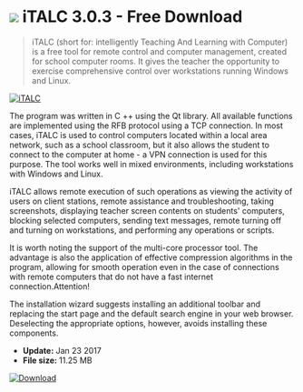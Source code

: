 # ![](https://cdn.softexe.net/static/icon/win.gif) iTALC 3.0.3 - Free Download

> iTALC (short for: intelligently Teaching And Learning with Computer) is a free tool for remote control and computer management, created for school computer rooms. It gives the teacher the opportunity to exercise comprehensive control over workstations running Windows and Linux.

[![iTALC](https:https://tse1.explicit.bing.net/th?id=OIP.hjKVSnVt9BnY-FwCjnphAgHaEK&pid=Api)](https://softexe.net/win/hobbies-lifestyle/other/italc:ppbbp.html)

The program was written in C ++ using the Qt library. All available functions are implemented using the RFB protocol using a TCP connection. In most cases, iTALC is used to control computers located within a local area network, such as a school classroom, but it also allows the student to connect to the computer at home - a VPN connection is used for this purpose. The tool works well in mixed environments, including workstations with Windows and Linux.
 
 iTALC allows remote execution of such operations as viewing the activity of users on client stations, remote assistance and troubleshooting, taking screenshots, displaying teacher screen contents on students' computers, blocking selected computers, sending text messages, remote turning off and turning on workstations, and performing any operations or scripts. 
 
 It is worth noting the support of the multi-core processor tool. The advantage is also the application of effective compression algorithms in the program, allowing for smooth operation even in the case of connections with remote computers that do not have a fast internet connection.Attention!
 
 The installation wizard suggests installing an additional toolbar and replacing the start page and the default search engine in your web browser. Deselecting the appropriate options, however, avoids installing these components.


- **Update:** Jan 23 2017
- **File size:** 11.25 MB

[![Download](https://cdn.softexe.net/static/img/download.png)](https://softexe.net/win/hobbies-lifestyle/other/italc:ppbbp.html)

